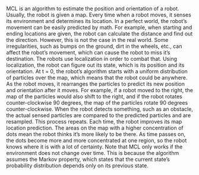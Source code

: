 MCL is an algorithm to estimate the position and orientation of a robot. Usually, the robot is given a map. Every time when a robot moves, it senses its environment and determines its location. In a perfect world, the robot’s movement can be easily predicted by math. For example, when starting and ending locations are given, the robot can calculate the distance and find out the direction. However, this is not the case in the real world. Some irregularities, such as bumps on the ground, dirt in the wheels, etc., can affect the robot’s movement, which can cause the robot to miss it’s destination. The robots use localization in order to combat that. Using localization, the robot can figure out its state, which is its position and its orientation. At t = 0, the robot’s algorithm starts with a uniform distribution of particles over the map, which means that the robot could be anywhere. As the robot moves, it rearranges the particles to predict its new position and orientation after it moves. For example, if a robot moved to the right, the map of the particles would also shift to the right, and if the robot rotates counter-clockwise 90 degrees, the map of the particles rotate 90 degrees counter-clockwise. When the robot detects something, such as an obstacle, the actual sensed particles are compared to the predicted particles and are resampled. This process repeats. Each time, the robot improves its map location prediction. The areas on the map with a higher concentration of dots mean the robot thinks it’s more likely to be there. As time passes on, the dots become more and more concentrated at one region, so the robot knows where it is with a lot of certainty. Note that MCL only works if the environment does not change over time. This is because the algorithm assumes the Markov property, which states that the current state’s probability distribution depends only on its previous state.
